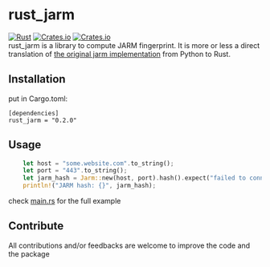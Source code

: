 # rust_jarm
[![Rust](https://github.com/Hugo-C/rustJarm/actions/workflows/rust.yml/badge.svg)](https://github.com/Hugo-C/rustJarm/actions/workflows/rust.yml) [![Crates.io](https://img.shields.io/crates/v/rust_jarm)](https://crates.io/crates/rust_jarm) [![Crates.io](https://img.shields.io/crates/d/rust_jarm)](https://crates.io/crates/rust_jarm)  
rust_jarm is a library to compute JARM fingerprint. It is more or less a direct translation of [the original jarm implementation](https://github.com/salesforce/jarm) from Python to Rust.

## Installation
put in Cargo.toml:
```
[dependencies]
rust_jarm = "0.2.0"
```

## Usage

````rust
    let host = "some.website.com".to_string();
    let port = "443".to_string();
    let jarm_hash = Jarm::new(host, port).hash().expect("failed to connect");
    println!("JARM hash: {}", jarm_hash);
````

check [main.rs](src/main.rs) for the full example

## Contribute

All contributions and/or feedbacks are welcome to improve the code and the package
